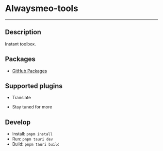 # Alwaysmeo-tools

---

## Description

Instant toolbox.

## Packages

- [GitHub Packages](https://github.com/alwaysmeo/tools)

## Supported plugins

- Translate

- Stay tuned for more

## Develop

- Install: `pnpm install`
- Run: `pnpm tauri dev`
- Build: `pnpm tauri build`
